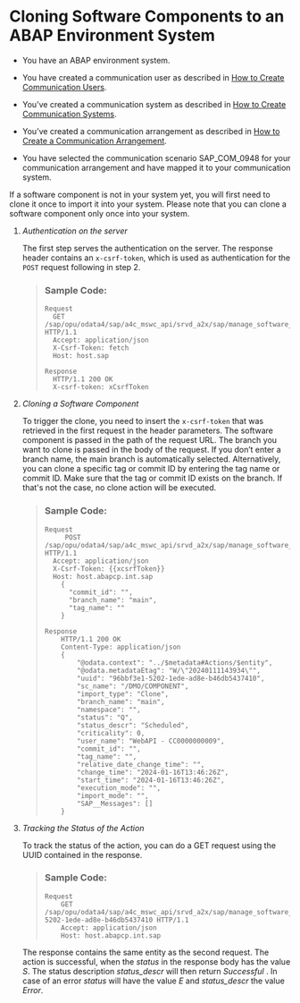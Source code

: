<!-- loio383ce2f9e2eb40f1b8ad538ddf79e656 -->

# Cloning Software Components to an ABAP Environment System

-   You have an ABAP environment system.

-   You have created a communication user as described in [How to Create Communication Users](https://help.sap.com/docs/btp/sap-business-technology-platform/how-to-create-communication-users?version=Cloud).

-   You’ve created a communication system as described in [How to Create Communication Systems](https://help.sap.com/docs/btp/sap-business-technology-platform/how-to-create-communication-systems?version=Cloud&q=how%20to%20create%20communication%20systems).

-   You’ve created a communication arrangement as described in [How to Create a Communication Arrangement](https://help.sap.com/docs/btp/sap-business-technology-platform/how-to-create-communication-arrangement?version=Cloud&q=how%20to%20create%20a%20communication%20arrangement).

-   You have selected the communication scenario SAP\_COM\_0948 for your communication arrangement and have mapped it to your communication system.


If a software component is not in your system yet, you will first need to clone it once to import it into your system. Please note that you can clone a software component only once into your system.

1.  *Authentication on the server*

    The first step serves the authentication on the server. The response header contains an `x-csrf-token`, which is used as authentication for the `POST` request following in step 2.

    > ### Sample Code:  
    > ```
    > Request
    > 	GET /sap/opu/odata4/sap/a4c_mswc_api/srvd_a2x/sap/manage_software_components/0001 HTTP/1.1
    > 	Accept: application/json
    > 	X-Csrf-Token: fetch
    > 	Host: host.sap
    > 	
    > Response
    > 	HTTP/1.1 200 OK
    > 	X-csrf-token: xCsrfToken
    > ```

2.  *Cloning a Software Component*

    To trigger the clone, you need to insert the `x-csrf-token` that was retrieved in the first request in the header parameters. The software component is passed in the path of the request URL. The branch you want to clone is passed in the body of the request. If you don’t enter a branch name, the main branch is automatically selected. Alternatively, you can clone a specific tag or commit ID by entering the tag name or commit ID. Make sure that the tag or commit ID exists on the branch. If that's not the case, no clone action will be executed.

    > ### Sample Code:  
    > ```
    > Request
    >      POST /sap/opu/odata4/sap/a4c_mswc_api/srvd_a2x/sap/manage_software_components/0001/SoftwareComponents/%2FDMO%2FCOMPONENT/SAP__self.clone HTTP/1.1
    > 	Accept: application/json
    > 	X-Csrf-Token: {{xcsrfToken}}
    > 	Host: host.abapcp.int.sap
    >     {
    >     	"commit_id": "",
    >     	"branch_name": "main",
    >     	"tag_name": ""
    >     }
    > 
    > Response
    >     HTTP/1.1 200 OK
    >     Content-Type: application/json
    >     {
    >         "@odata.context": "../$metadata#Actions/$entity",
    >         "@odata.metadataEtag": "W/\"20240111143934\"",
    >         "uuid": "96bbf3e1-5202-1ede-ad8e-b46db5437410",
    >         "sc_name": "/DMO/COMPONENT",
    >         "import_type": "Clone",
    >         "branch_name": "main",
    >         "namespace": "",
    >         "status": "Q",
    >         "status_descr": "Scheduled",
    >         "criticality": 0,
    >         "user_name": "WebAPI - CC0000000009",
    >         "commit_id": "",
    >         "tag_name": "",
    >         "relative_date_change_time": "",
    >         "change_time": "2024-01-16T13:46:26Z",
    >         "start_time": "2024-01-16T13:46:26Z",
    >         "execution_mode": "",
    >         "import_mode": "",
    >         "SAP__Messages": []
    >     }
    > 
    > ```

3.  *Tracking the Status of the Action*

    To track the status of the action, you can do a GET request using the UUID contained in the response.

    > ### Sample Code:  
    > ```
    > Request
    >     GET /sap/opu/odata4/sap/a4c_mswc_api/srvd_a2x/sap/manage_software_components/0001/Actions/96bbf3e1-5202-1ede-ad8e-b46db5437410 HTTP/1.1
    >     Accept: application/json
    >     Host: host.abapcp.int.sap
    > 
    > ```

    The response contains the same entity as the second request. The action is successful, when the *status* in the response body has the value *S*. The status description *status\_descr* will then return *Successful* . In case of an error *status* will have the value *E* and *status\_descr* the value *Error*.


